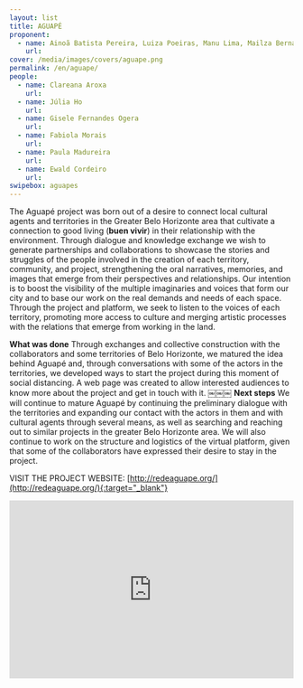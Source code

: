 ```yaml
---
layout: list
title: AGUAPÉ
proponent:
  - name: Ainoã Batista Pereira, Luiza Poeiras, Manu Lima, Mailza Bernard / Belo Horizonte, MG.
    url: 
cover: /media/images/covers/aguape.png
permalink: /en/aguape/
people:
  - name: Clareana Aroxa
    url: 
  - name: Júlia Ho
    url: 
  - name: Gisele Fernandes Ogera
    url: 
  - name: Fabiola Morais
    url: 
  - name: Paula Madureira
    url: 
  - name: Ewald Cordeiro
    url: 
swipebox: aguapes
---
```


The Aguapé project was born out of a desire to connect local cultural agents and territories in the Greater Belo Horizonte area that cultivate a connection to good living (**buen vivir**) in their relationship with the environment. Through dialogue and knowledge exchange we wish to generate partnerships and collaborations to showcase the stories and struggles of the people involved in the creation of each territory, community, and project, strengthening the oral narratives, memories, and images that emerge from their perspectives and relationships. Our intention is to boost the visibility of the multiple imaginaries and voices that form our city and to base our work on the real demands and needs of each space. Through the project and platform, we seek to listen to the voices of each territory, promoting more access to culture and merging artistic processes with the relations that emerge from working in the land.
  
**What was done** Through exchanges and collective construction with the collaborators and some territories of Belo Horizonte, we matured the idea behind Aguapé and, through conversations with some of the actors in the territories, we developed ways to start the project during this moment of social distancing. A web page was created to allow interested audiences to know more about the project and get in touch with it.
￼￼￼
**Next steps** We will continue to mature Aguapé by continuing the preliminary dialogue with the territories and expanding our contact with the actors in them and with cultural agents through several means, as well as searching and reaching out to similar projects in the greater Belo Horizonte area. We will also continue to work on the structure and logistics of the virtual platform, given that some of the collaborators have expressed their desire to stay in the project.

VISIT THE PROJECT WEBSITE: [http://redeaguape.org/](http://redeaguape.org/){:target="_blank"}


<iframe width="100%" height="315" src="https://www.youtube.com/embed/HSQomzGJ9x0" frameborder="0" allow="accelerometer; autoplay; encrypted-media; gyroscope; picture-in-picture" allowfullscreen></iframe>
 
 